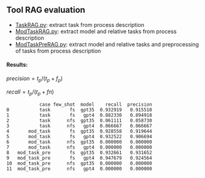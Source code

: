 ## Tool RAG evaluation
- [TaskRAG.py](TaskRAG.py): extract task from process description
- [ModTaskRAG.py](ModTaskRAG.py): extract model and relative tasks from process description
- [ModTaskPreRAG.py](ModTaskPreRAG.py): extract model and relative tasks and preprocessing of tasks from process description

#### Results:
$precision=t_{p}/(t_{p}+f_{p})$

$recall=t_{p}/(t_{p}+f{n})$

```
            case few_shot  model    recall  precision
0           task       fs  gpt35  0.932919   0.915510  
1           task       fs   gpt4  0.882330   0.894918  
2           task      nfs  gpt35  0.061111   0.058730  
3           task      nfs   gpt4  0.066667   0.066667  
4       mod_task       fs  gpt35  0.928558   0.919644  
5       mod_task       fs   gpt4  0.932522   0.906694  
6       mod_task      nfs  gpt35  0.000000   0.000000  
7       mod_task      nfs   gpt4  0.000000   0.000000  
8   mod_task_pre       fs  gpt35  0.932661   0.931652  
9   mod_task_pre       fs   gpt4  0.947679   0.924564  
10  mod_task_pre      nfs  gpt35  0.000000   0.000000  
11  mod_task_pre      nfs   gpt4  0.000000   0.000000
```